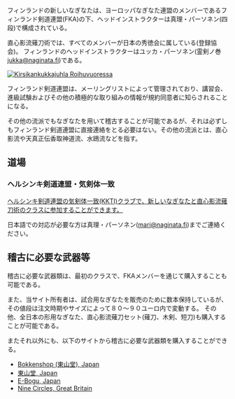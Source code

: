 フィンランドの新しいなぎなたは、ヨーロッパなぎなた連盟のメンバーであるフィンランド剣道連盟(FKA)の下、ヘッドインストラクターは真理・パーソネン(四段)で構成されている。

直心影流薙刀術では、すべてのメンバーが日本の秀徳会に属している(登録協会)。
フィンランドのヘッドインストラクターはユッカ・パーソネン(霊剣ノ巻 jukka@naginata.fi)である。

[![Kirsikankukkajuhla Roihuvuoressa](https://farm6.static.flickr.com/5231/7188222444_8b8d2512c1_m.jpg)
](http://flickr.com/photos/naakkalinna/7188222444 "Kirsikankukkajuhla Roihuvuoressa / Naakka")

フィンランド剣道連盟は、メーリングリストによって管理されており、講習会、進級試験およびその他の積極的な取り組みの情報が規約同意者に知らされることになる。

その他の流派でもなぎなたを用いて稽古することが可能であるが、それは必ずしもフィンランド剣道連盟に直接連絡をとる必要はない。その他の流派とは、直心影流や天真正伝香取神道流、水鴎流などを指す。


## 道場

### ヘルシンキ剣道連盟・気剣体一致

[ヘルシンキ剣道連盟の気剣体一致(KKTI)クラブで、新しいなぎなたと直心影流薙刀術のクラスに参加することができます。
](http://kendohelsinki.org "気剣体一致(KKTI)、ヘルシンキ剣道クラブ、オリンピックスタジアム")

日本語での対応が必要な方は真理・パーソネン(mari@naginata.fi)までご連絡ください。

## 稽古に必要な武器等

稽古に必要な武器類は、最初のクラスで、FKAメンバーを通じて購入することも可能である。

また、当サイト所有者は、試合用なぎなたを販売のために数本保持しているが、
その値段は注文時期やサイズによって８０〜９０ユーロ内で変動する。
その他、全日本の形用なぎなた、直心影流薙刀セット(薙刀、木剣、短刀)も購入することが可能である。

またそれ以外にも、以下のサイトから稽古に必要な武器類を購入することができる。

-   [Bokkenshop (東山堂), Japan](http://www.bokkenshop.com/ "Bokkenshop")
-   [東山堂, Japan](http://www.tozandoshop.com/ "Tozando")
-   [E-Bogu, Japan](http://www.e-bogu.jp/ "E-Bogu Japan")
-   [Nine Circles, Great Britain](http://www.ninecircles.co.uk/ "Nine Circles")
